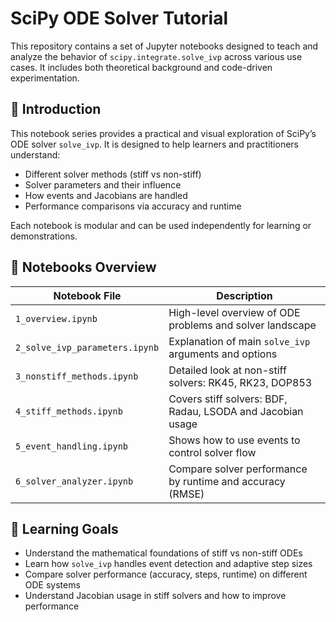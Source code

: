 # SciPy ODE Solver Tutorial

This repository contains a set of Jupyter notebooks designed to teach and analyze the behavior of `scipy.integrate.solve_ivp` across various use cases. It includes both theoretical background and code-driven experimentation.

## 📘 Introduction

This notebook series provides a practical and visual exploration of SciPy’s ODE solver `solve_ivp`. It is designed to help learners and practitioners understand:
- Different solver methods (stiff vs non-stiff)
- Solver parameters and their influence
- How events and Jacobians are handled
- Performance comparisons via accuracy and runtime

Each notebook is modular and can be used independently for learning or demonstrations.

## 📁 Notebooks Overview

| Notebook File                | Description |
|-----------------------------|-------------|
| `1_overview.ipynb`          | High-level overview of ODE problems and solver landscape |
| `2_solve_ivp_parameters.ipynb` | Explanation of main `solve_ivp` arguments and options |
| `3_nonstiff_methods.ipynb`  | Detailed look at non-stiff solvers: RK45, RK23, DOP853 |
| `4_stiff_methods.ipynb`     | Covers stiff solvers: BDF, Radau, LSODA and Jacobian usage |
| `5_event_handling.ipynb`    | Shows how to use events to control solver flow |
| `6_solver_analyzer.ipynb`   | Compare solver performance by runtime and accuracy (RMSE) |


## 🧠 Learning Goals

- Understand the mathematical foundations of stiff vs non-stiff ODEs
- Learn how `solve_ivp` handles event detection and adaptive step sizes
- Compare solver performance (accuracy, steps, runtime) on different ODE systems
- Understand Jacobian usage in stiff solvers and how to improve performance

